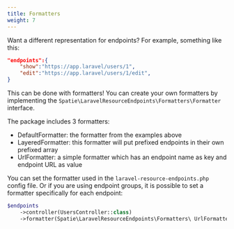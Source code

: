 ```yaml
---
title: Formatters
weight: 7
---
```


Want a different representation for endpoints? For example, something like this:

```json
"endpoints":{  
    "show":"https://app.laravel/users/1",
    "edit":"https://app.laravel/users/1/edit",
}
```

This can be done with formatters! You can create your own formatters by implementing the `Spatie\LaravelResourceEndpoints\Formatters\Formatter` interface.

The package includes 3 formatters:

- DefaultFormatter: the formatter from the examples above
- LayeredFormatter: this formatter will put prefixed endpoints in their own prefixed array
- UrlFormatter: a simple formatter which has an endpoint name as key and endpoint URL as value

You can set the formatter used in the `laravel-resource-endpoints.php` config file. Or if you are using endpoint groups, it is possible to set a formatter specifically for each endpoint:

```php
$endpoints
    ->controller(UsersController::class)
    ->formatter(Spatie\LaravelResourceEndpoints\Formatters\ UrlFormatter::class);
``` 
